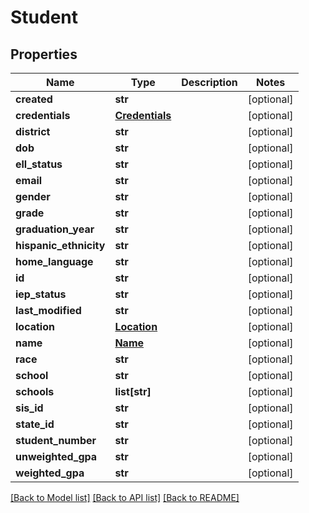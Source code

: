 # Student

## Properties
Name | Type | Description | Notes
------------ | ------------- | ------------- | -------------
**created** | **str** |  | [optional] 
**credentials** | [**Credentials**](Credentials.md) |  | [optional] 
**district** | **str** |  | [optional] 
**dob** | **str** |  | [optional] 
**ell_status** | **str** |  | [optional] 
**email** | **str** |  | [optional] 
**gender** | **str** |  | [optional] 
**grade** | **str** |  | [optional] 
**graduation_year** | **str** |  | [optional] 
**hispanic_ethnicity** | **str** |  | [optional] 
**home_language** | **str** |  | [optional] 
**id** | **str** |  | [optional] 
**iep_status** | **str** |  | [optional] 
**last_modified** | **str** |  | [optional] 
**location** | [**Location**](Location.md) |  | [optional] 
**name** | [**Name**](Name.md) |  | [optional] 
**race** | **str** |  | [optional] 
**school** | **str** |  | [optional] 
**schools** | **list[str]** |  | [optional] 
**sis_id** | **str** |  | [optional] 
**state_id** | **str** |  | [optional] 
**student_number** | **str** |  | [optional] 
**unweighted_gpa** | **str** |  | [optional] 
**weighted_gpa** | **str** |  | [optional] 

[[Back to Model list]](../README.md#documentation-for-models) [[Back to API list]](../README.md#documentation-for-api-endpoints) [[Back to README]](../README.md)


